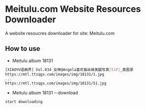 # Meitulu.com Website Resources Downloader 

A website resoucres downloader for site: Meitulu.com

## How to use

- Meitulu album 18131

```bash
[XIAOYU语画界] Vol.034 女神@Angela喜欢猫丝袜美腿写真[51P]_美图录
https://mtl.ttsqgs.com/images/img/18131/1.jpg
...
https://mtl.ttsqgs.com/images/img/18131/51.jpg
```




- Meitulu album 18131 --download

```html
start downloading
```

